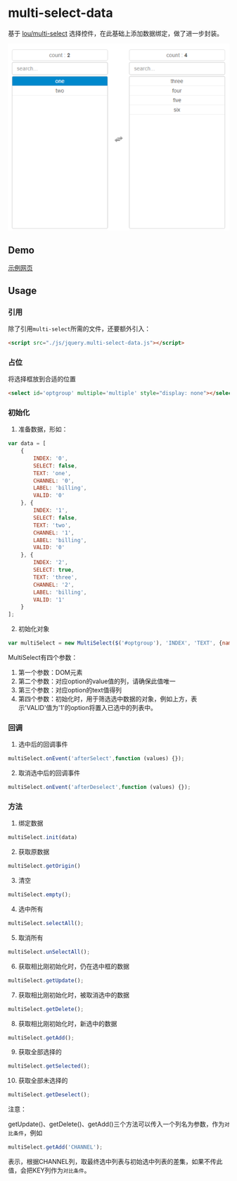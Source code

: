 # multi-select-data
基于 [lou/multi-select](https://github.com/lou/multi-select/) 选择控件，在此基础上添加数据绑定，做了进一步封装。

![select.bmp](images/select.png)

## Demo

[示例网页](https://zhizuqiu.github.io/demo/multi-select-data/)

## Usage

### 引用
除了引用`multi-select`所需的文件，还要额外引入：

```html
<script src="./js/jquery.multi-select-data.js"></script>
```

### 占位
将选择框放到合适的位置

```html
<select id='optgroup' multiple='multiple' style="display: none"></select>
```

### 初始化
1. 准备数据，形如：

```javascript
var data = [
    {
        INDEX: '0',
        SELECT: false,
        TEXT: 'one',
        CHANNEL: '0',
        LABEL: 'billing',
        VALID: '0'
    }, {
        INDEX: '1',
        SELECT: false,
        TEXT: 'two',
        CHANNEL: '1',
        LABEL: 'billing',
        VALID: '0'
    }, {
        INDEX: '2',
        SELECT: true,
        TEXT: 'three',
        CHANNEL: '2',
        LABEL: 'billing',
        VALID: '1'
    }
];
```

2. 初始化对象

```javascript
var multiSelect = new MultiSelect($('#optgroup'), 'INDEX', 'TEXT', {name: 'VALID', select: '1'});
```

MultiSelect有四个参数：
1. 第一个参数：DOM元素
2. 第二个参数：对应option的value值的列，请确保此值唯一
3. 第三个参数：对应option的text值得列
4. 第四个参数：初始化时，用于筛选选中数据的对象，例如上方，表示'VALID'值为'1'的option将置入已选中的列表中。

### 回调
1. 选中后的回调事件

```javascript
multiSelect.onEvent('afterSelect',function (values) {});
```

2. 取消选中后的回调事件

```javascript
multiSelect.onEvent('afterDeselect',function (values) {});
```

### 方法

1. 绑定数据

```javascript
multiSelect.init(data)
```

2. 获取原数据

```javascript
multiSelect.getOrigin()
```

3. 清空

```javascript
multiSelect.empty();
```

4. 选中所有
```javascript
multiSelect.selectAll();
```

5. 取消所有

```javascript
multiSelect.unSelectAll();
```

6. 获取相比刚初始化时，仍在选中框的数据

```javascript
multiSelect.getUpdate();
```

7. 获取相比刚初始化时，被取消选中的数据

```javascript
multiSelect.getDelete();
```

8. 获取相比刚初始化时，新选中的数据

```javascript
multiSelect.getAdd();
```

9. 获取全部选择的

```javascript
multiSelect.getSelected();
```

10. 获取全部未选择的

```javascript
multiSelect.getDeselect();
```

注意：

getUpdate()、getDelete()、getAdd()三个方法可以传入一个列名为参数，作为`对比条件`，例如

```javascript
multiSelect.getAdd('CHANNEL');
```

表示，根据CHANNEL列，取最终选中列表与初始选中列表的差集，如果不传此值，会把KEY列作为`对比条件`。